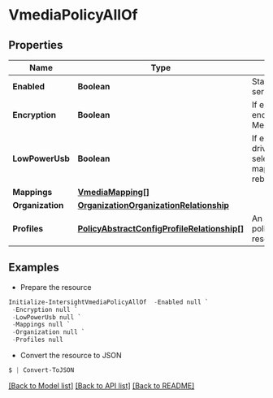 # VmediaPolicyAllOf
## Properties

Name | Type | Description | Notes
------------ | ------------- | ------------- | -------------
**Enabled** | **Boolean** | State of the Virtual Media service on the endpoint. | [optional] 
**Encryption** | **Boolean** | If enabled, allows encryption of all Virtual Media communications. | [optional] 
**LowPowerUsb** | **Boolean** | If enabled, the virtual drives appear on the boot selection menu after mapping the image and rebooting the host. | [optional] 
**Mappings** | [**VmediaMapping[]**](VmediaMapping.md) |  | [optional] 
**Organization** | [**OrganizationOrganizationRelationship**](OrganizationOrganizationRelationship.md) |  | [optional] 
**Profiles** | [**PolicyAbstractConfigProfileRelationship[]**](PolicyAbstractConfigProfileRelationship.md) | An array of relationships to policyAbstractConfigProfile resources. | [optional] 

## Examples

- Prepare the resource
```powershell
Initialize-IntersightVmediaPolicyAllOf  -Enabled null `
 -Encryption null `
 -LowPowerUsb null `
 -Mappings null `
 -Organization null `
 -Profiles null
```

- Convert the resource to JSON
```powershell
$ | Convert-ToJSON
```

[[Back to Model list]](../README.md#documentation-for-models) [[Back to API list]](../README.md#documentation-for-api-endpoints) [[Back to README]](../README.md)

